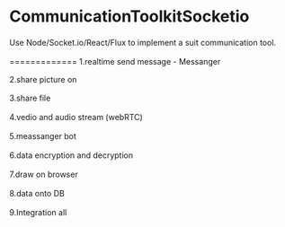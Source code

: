 # CommunicationToolkitSocketio
Use Node/Socket.io/React/Flux to implement a suit communication tool.　　

=============
1.realtime send message - Messanger　　

2.share picture on

3.share file　　

4.vedio and audio stream (webRTC)　　

5.meassanger bot　　

6.data encryption and decryption　　

7.draw on browser　　

8.data onto DB　　

9.Integration all　　


